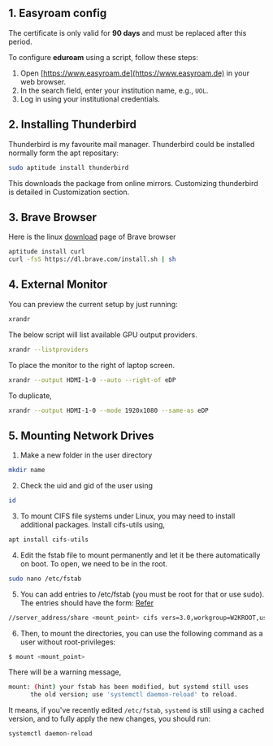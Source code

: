 ## 1. Easyroam config

The certificate is only valid for **90 days** and must be replaced after this period.

To configure **eduroam** using a script, follow these steps:

1. Open [https://www.easyroam.de](https://www.easyroam.de) in your web browser.
2. In the search field, enter your institution name, e.g., `UOL`.
3. Log in using your institutional credentials.


## 2. Installing Thunderbird

Thunderbird is my favourite mail manager. Thunderbird could be installed normally form the apt repositary:

```bash
sudo aptitude install thunderbird 
```
This downloads the package from online mirrors. Customizing thunderbird is detailed in Customization section.

## 3. Brave Browser

Here is the linux [download](https://brave.com/linux/) page of Brave browser

```bash
aptitude install curl
curl -fsS https://dl.brave.com/install.sh | sh
```

## 4. External Monitor

You can preview the current setup by just running:
```bash
xrandr
```

The below script will list available GPU output providers.
```bash
xrandr --listproviders
```

To place the monitor to the right of laptop screen.
```bash
xrandr --output HDMI-1-0 --auto --right-of eDP
```

To duplicate,
```bash
xrandr --output HDMI-1-0 --mode 1920x1080 --same-as eDP
```

## 5. Mounting Network Drives

1. Make a new folder in the user directory

```bash
mkdir name
```

2. Check the uid and gid of the user using

```bash
id
```

3. To mount CIFS file systems under Linux, you may need to install additional packages. Install cifs-utils using,

```bash
apt install cifs-utils
```

4. Edit the fstab file to mount permanently and let it be there automatically on boot. To open, we need to be in the root.

```bash
sudo nano /etc/fstab   
```

5. You can add entries to /etc/fstab (you must be root for that or use sudo). The entries should have the form: [Refer](https://hpcwiki.uni-oldenburg.de/en/hpc-usage/data-storage/mounting-file-systems)

```bash
//server_address/share <mount_point> cifs vers=3.0,workgroup=W2KROOT,username=<user>,file_mode=0600,dir_mode=0700,uid=<linux_username>,gid=<linux_group>,noauto,users 0 0
```

6. Then, to mount the directories, you can use the following command as a user without root-privileges:

```bash
$ mount <mount_point>
```

There will be a warning message,

```bash
mount: (hint) your fstab has been modified, but systemd still uses
      the old version; use 'systemctl daemon-reload' to reload.
```

It means, if you've recently edited `/etc/fstab`, `systemd` is still using a cached version, and to fully apply the new changes, you should run:

```bash
systemctl daemon-reload
```

